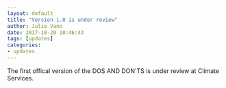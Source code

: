 ```yaml
---
layout: default
title: "Version 1.0 is under review"
author: Julie Vano
date: 2017-10-20 10:46:43
tags: [updates]
categories:
- updates
---
```


The first offical version of the DOS AND DON'TS is under review at Climate Services.
